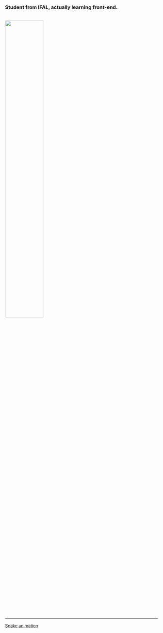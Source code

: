 ### Student from IFAL, actually learning front-end.

<br>
<img   width="50%" src="https://github-readme-stats.vercel.app/api?username=mikbhr&show_icons=true&theme=dark&include_all_commits=true&count_private=true&

<img   width= "42%" src="https://github-readme-stats.vercel.app/api/top-langs/?username=mikbhr&layout=compact&theme=dark&count_private=true&include_all_commits=true">

<br>

<hr>

[Snake animation](https://github.com/mikbhr/mikbhr/blob/output/github-contribution-grid-snake.svg)